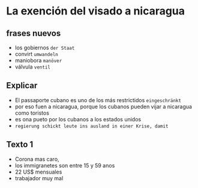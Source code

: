 # La exención del visado a nicaragua

## frases nuevos
- los gobiernos `der Staat`
- convirt 	`umwandeln`
- maniobora `manöver`
- válvula `ventil`

## Explicar
- El passaporte cubano es uno de los más restrictidos `eingeschränkt`
- por eso fuen a nicaragua, porque los cubanos pueden vijar a nicaragua  como toristos 
- es ona pueto por los cubanos a los estados unidos
- ` regierung schickt leute ins ausland in einer Krise, damit `
## Texto 1 
- Corona mas caro,
- los immigranetes son entre 15 y 59 anos
- 22 US$ mensuales
- trabajador muy mal 
